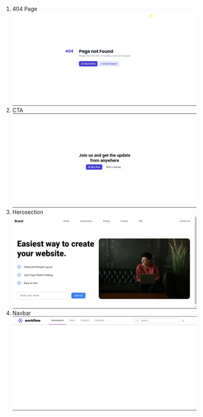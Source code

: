 1. 404 Page
![](./readmefile/404Page.jpg)
2. CTA 
![](./readmefile/CTA.jpg)
3. Herosection
![](./readmefile/herosection.jpg)
4. Navbar
![](./readmefile/NAVBAR.jpg)